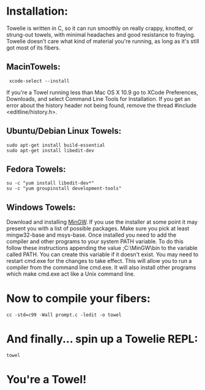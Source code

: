 # Installation:

Towelie is written in C, so it can run smoothly on really crappy, knotted, or strung-out towels, with minimal headaches and good resistance to fraying. Towelie doesn't care what kind of material you're running, as long as it's still got most of its fibers.

## MacinTowels:
     
     xcode-select --install
     
If you're a Towel running less than Mac OS X 10.9 go to XCode Preferences, Downloads, and select Command Line Tools for Installation. If you get an error about the history header not being found, remove the thread #include <editline/history.h>.

## Ubuntu/Debian Linux Towels:

    sudo apt-get install build-essential
    sudo apt-get install libedit-dev
    
## Fedora Towels:

    su -c "yum install libedit-dev*"
    su -c "yum groupinstall development-tools"
    
## Windows Towels:

Download and installing [MinGW](http://www.mingw.org/). If you use the installer at some point it may present you with a list of possible packages. Make sure you pick at least mingw32-base and msys-base. Once installed you need to add the compiler and other programs to your system PATH variable. To do this follow these instructions appending the value ;C:\MinGW\bin to the variable called PATH. You can create this variable if it doesn't exist. You may need to restart cmd.exe for the changes to take effect. This will allow you to run a compiler from the command line cmd.exe. It will also install other programs which make cmd.exe act like a Unix command line.

# Now to compile your fibers:

    cc -std=c99 -Wall prompt.c -ledit -o towel

# And finally... spin up a Towelie REPL:

    towel
    
# You're a Towel!
